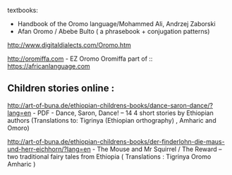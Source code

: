 

textbooks: 
 * Handbook of the Oromo language/Mohammed Ali, Andrzej Zaborski
 * Afan Oromo /  Abebe Bulto  ( a phrasebook + conjugation patterns)

 http://www.digitaldialects.com/Oromo.htm








http://oromiffa.com - EZ Oromo Oromiffa part of :: https://africanlanguage.com


## Children stories online : 
http://art-of-buna.de/ethiopian-childrens-books/dance-saron-dance/?lang=en - PDF - Dance, Saron, Dance! – 14 4 short stories by Ethiopian authors (Translations to:  Tigrinya (Ethiopian orthography) , Amharic and Omoro) 


http://art-of-buna.de/ethiopian-childrens-books/der-finderlohn-die-maus-und-herr-eichhorn/?lang=en - The Mouse and Mr Squirrel / The Reward – two traditional fairy tales from Ethiopia ( Translations : Tigrinya Oromo Amharic )
